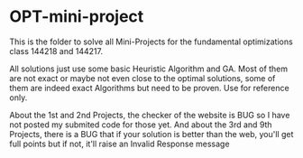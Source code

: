 # OPT-mini-project

This is the folder to solve all Mini-Projects for the fundamental optimizations class 144218 and 144217.


All solutions just use some basic Heuristic Algorithm and GA. Most of them are not exact or maybe not even close to the optimal solutions, some of them are indeed exact Algorithms but need to be proven. Use for reference only.

About the 1st and 2nd Projects, the checker of the website is BUG so I have not posted my submited code for those yet.
And about the 3rd and 9th Projects, there is a BUG that if your solution is better than the web, you'll get full points but if not, it'll raise an Invalid Response message
